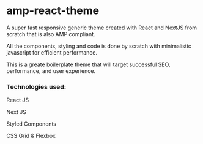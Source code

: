 # amp-react-theme
A super fast responsive generic theme created with React and NextJS from scratch that is also AMP compliant.

All the components, styling and code is done by scratch with minimalistic javascript for efficient performance.

This is a greate boilerplate theme that will target successful SEO, performance, and user experience.

### Technologies used:
React JS

Next JS

Styled Components

CSS Grid & Flexbox
